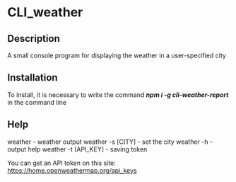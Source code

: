 # CLI_weather

## Description 
A small console program for displaying the weather in a user-specified city

## Installation 

To install, it is necessary to write the command __*npm i -g cli-weather-report*__ in the command line

## Help

weather - weather output
weather -s [CITY] - set the city
weather -h - output help
weather -t [API_KEY] - saving token

You can get an API token on this site: https://home.openweathermap.org/api_keys
